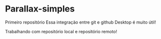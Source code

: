 # Parallax-simples
 Primeiro repositório
 Essa integração entre git e github Desktop é muito útil! 
 
 Trabalhando com repositório local e repositório remoto!
